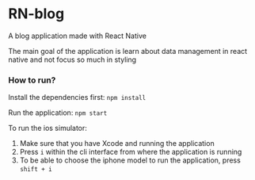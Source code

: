 # RN-blog
A blog application made with React Native

The main goal of the application is learn about data management in react native and not focus so much in styling

### How to run?
Install the dependencies first:
`npm install`

Run the application:
`npm start`

To run the ios simulator:
1. Make sure that you have Xcode and running the application
2. Press `i` within the cli interface from where the application is running
3. To be able to choose the iphone model to run the application, press `shift + i`
